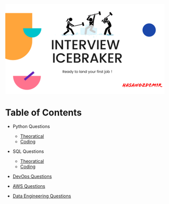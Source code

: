 
![Interview Questions](img/homepage/homepage.png)

# Table of Contents
* Python Questions
    * [Theoratical](python.md)
    * [Coding](python.md)

* SQL Questions
    * [Theoratical](sql.md)
    * [Coding](sql.md)
* [DevOps Questions](devops.md)
* [AWS Questions](amazon_web_services.md)
* [Data Engineering Questions](data_engineering.md)
